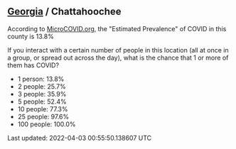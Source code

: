 
## [Georgia](/united-states/georgia) / Chattahoochee

According to [MicroCOVID.org](http://microcovid.org),
the "Estimated Prevalence" of COVID in this county is 13.8%

If you interact with a certain number of people in this location
(all at once in a group, or spread out across the day), what is the chance that
1 or more of them has COVID?

- 1 person: 13.8%
- 2 people: 25.7%
- 3 people: 35.9%
- 5 people: 52.4%
- 10 people: 77.3%
- 25 people: 97.6%
- 100 people: 100.0%

Last updated: 2022-04-03 00:55:50.138607 UTC
